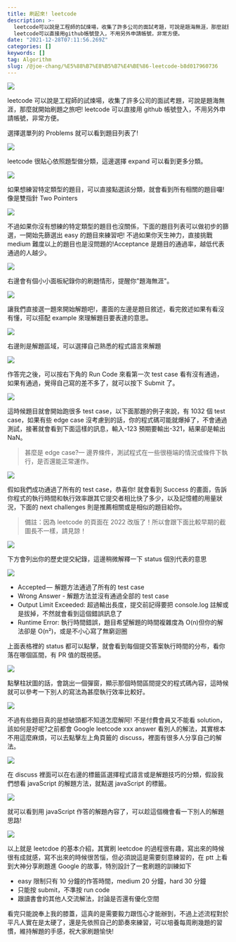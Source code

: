 ```yaml
---
title: 刷起來! leetcode
description: >-
  leetcode可以說是工程師的試煉場，收集了許多公司的面試考題，可說是題海無涯，那麼就開始刷題之旅吧!
  leetcode可以直接用github帳號登入，不用另外申請帳號，非常方便。
date: "2021-12-28T07:11:56.269Z"
categories: []
keywords: []
tag: Algorithm
slug: /@joe-chang/%E5%88%B7%E8%B5%B7%E4%BE%86-leetcode-b8d017960736
---
```


![](/img/1__Lur9rrJITsFRnuIYURYkSg.jpeg)

leetcode 可以說是工程師的試煉場，收集了許多公司的面試考題，可說是題海無涯，那麼就開始刷題之旅吧! leetcode 可以直接用 github 帳號登入，不用另外申請帳號，非常方便。

選擇選單列的 Problems 就可以看到題目列表了!

![](/img/1__5wKWm9gspUSt924qVgIWXg.png)

leetcode 很貼心依照題型做分類，這邊選擇 expand 可以看到更多分類。

![](/img/1__39anzmevMVEt68VFYBsuWA.png)

如果想練習特定類型的題目，可以直接點選該分類，就會看到所有相關的題目囉!像是雙指針 Two Pointers

![](/img/1__IZ1re4JynpxG4q28Zwbx1A.png)

不過如果你沒有想練的特定類型的題目也沒關係，下面的題目列表可以做初步的篩選，一開始先篩選出 easy 的題目來練習吧! 不過如果你天生神力，直接挑戰 medium 難度以上的題目也是沒問題的!Acceptance 是題目的通過率，越低代表通過的人越少。

![](/img/1__0dCCDyzxQkCrSgtfYKY9lw.png)

右邊會有個小小面板紀錄你的刷題情形，提醒你"題海無涯"。

![](/img/1__hA__P__LMwPeu39h9j8qN2SQ.png)

讓我們直接選一題來開始解題吧!，畫面的左邊是題目敘述，看完敘述如果有看沒有懂，可以搭配 example 來理解題目要表達的意思。

![](/img/1__sNpdQqbTobYZ1HNcj330QQ.png)

右邊則是解題區域，可以選擇自己熟悉的程式語言來解題

![](/img/1__eYvuwlmoeO5Xcwt6dYoMMg.png)

作答完之後，可以按右下角的 Run Code 來看第一次 test case 看有沒有通過，如果有通過，覺得自己寫的差不多了，就可以按下 Submit 了。

![](/img/1__GH4eboOiiPicgOEscaZN3A.png)

這時候題目就會開始跑很多 test case，以下面那題的例子來說，有 1032 個 test case，如果有些 edge case 沒考慮到的話，你的程式碼可能就爆掉了，不會通過測試，接著就會看到下面這樣的訊息，輸入-123 預期要輸出-321，結果卻是輸出 NaN。

> 甚麼是 edge case?— 邊界條件，測試程式在一些很極端的情況或條件下執行，是否還能正常運作。

![](/img/1__AWCch4lYllLqTcLu8Dsumg.png)

假如我們成功通過了所有的 test case，恭喜你! 就會看到 Success 的畫面，告訴你程式的執行時間和執行效率跟其它提交者相比快了多少，以及記憶體的用量狀況，下面的 next challenges 則是推薦相關或是相似的題目給你。

> 備註：因為 leetcode 的頁面在 2022 改版了！所以會跟下面比較早期的截圖長不一樣，請見諒！

![](/img/1__P3iVQ8OFuPiCISiPa1BEGg.png)

下方會列出你的歷史提交紀錄，這邊稍微解釋一下 status 個別代表的意思

![](/img/1__Ud0QHK2jIozxDVnbbIDXPQ.png)

- Accepted —  解題方法通過了所有的 test case
- Wrong Answer - 解題方法並沒有通過全部的 test case
- Output Limit Exceeded: 超過輸出長度，提交前記得要把 console.log 註解或是拔掉，不然就會看到這個錯誤訊息了
- Runtime Error: 執行時間錯誤，題目希望解題的時間複雜度為 O(n)但你的解法卻是 O(n²)，或是不小心寫了無窮迴圈

上面表格裡的 status 都可以點擊，就會看到每個提交答案執行時間的分布，看你落在哪個區間，有 PR 值的既視感。

![](/img/1__myPAT1Wt3zGr9MwimDfAWw.png)

點擊柱狀圖的話，會跳出一個彈窗，顯示那個時間區間提交的程式碼內容，這時候就可以參考一下別人的寫法為甚麼執行效率比較好。

![](/img/1__Q__StOzdrwXfnqT69gfE4Kg.png)

不過有些題目真的是想破頭都不知道怎麼解阿! 不是付費會員又不能看 solution，該如何是好呢?之前都會 Google leetcode xxx answer 看別人的解法，其實根本不用這麼麻煩，可以去點擊左上角頁籤的 discuss，裡面有很多人分享自己的解法。

![](/img/1__7Z5WF1YKHwkXo0xJo6P0Jg.png)

在 discuss 裡面可以在右邊的標籤區選擇程式語言或是解題技巧的分類，假設我們想看 javaScript 的解題方法，就點選 javaScript 的標籤。

![](/img/1__vztrdohTq7dHGVbWee4xiQ.png)

就可以看到用 javaScript 作答的解題內容了，可以趁這個機會看一下別人的解題思路!

![](/img/1__x07__YuPKCTexuFd4j__su0Q.png)

以上就是 leetcdoe 的基本介紹，其實刷 leetcdoe 的過程很有趣，寫出來的時候很有成就感，寫不出來的時候很苦惱，但必須說這是需要刻意練習的，在 ptt 上看到大神分享刷題進 Google 的故事，特別設計了一套刷題的訓練如下

- easy 限制只有 10 分鐘的作答時間，medium 20 分鐘，hard 30 分鐘
- 只能按 submit，不準按 run code
- 跟讀書會的其他人交流解法，討論是否還有優化空間

看完只能說奉上我的膝蓋，這真的是需要毅力跟恆心才能辦到，不過上述流程對於平凡人實在是太硬了，還是先依照自己的節奏來練習，可以培養每周刷幾題的習慣，維持解題的手感，祝大家刷題愉快!
